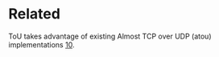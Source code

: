 # Related #

ToU takes advantage of existing Almost TCP over UDP (atou) implementations [10](10.md).